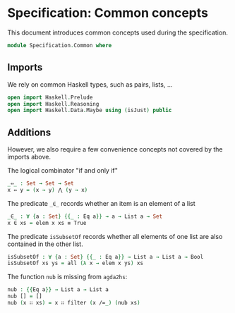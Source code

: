 # Specification: Common concepts

This document introduces common concepts used during the specification.

```agda
module Specification.Common where
```

## Imports

We rely on common Haskell types, such as pairs, lists, …

```agda
open import Haskell.Prelude
open import Haskell.Reasoning
open import Haskell.Data.Maybe using (isJust) public
```

## Additions

However, we also require a few convenience concepts
not covered by the imports above.

The logical combinator "if and only if"

```agda
_⇔_ : Set → Set → Set
x ⇔ y = (x → y) ⋀ (y → x)
```

The predicate `_∈_` records whether an item is an element of a list

```agda
_∈_ : ∀ {a : Set} {{_ : Eq a}} → a → List a → Set
x ∈ xs = elem x xs ≡ True
```

The predicate `isSubsetOf` records whether all elements of
one list are also contained in the other list.

```agda
isSubsetOf : ∀ {a : Set} {{_ : Eq a}} → List a → List a → Bool
isSubsetOf xs ys = all (λ x → elem x ys) xs
```

The function `nub` is missing from `agda2hs`:

```agda
nub : {{Eq a}} → List a → List a
nub [] = []
nub (x ∷ xs) = x ∷ filter (x /=_) (nub xs)
```
